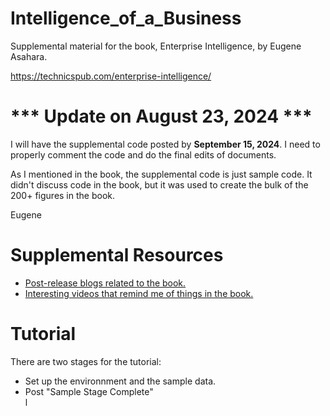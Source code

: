 # Intelligence_of_a_Business
Supplemental material for the book, Enterprise Intelligence, by Eugene Asahara.

https://technicspub.com/enterprise-intelligence/

# *** Update on August 23, 2024 ***

I will have the supplemental code posted by <b>September 15, 2024</b>. I need to properly comment the code and do the final edits of documents.

As I mentioned in the book, the supplemental code is just sample code. It didn't discuss code in the book, but it was used to create the bulk of the 200+ figures in the book.

Eugene

# Supplemental Resources

<ul>
<li>
<a href="https://eugeneasahara.com/category/cutting-edge-business-intelligence/enterprise-intelligence">Post-release blogs related to the book.</a>
</li><li>
<a href="https://eugeneasahara.com/sources-of-interest-for-enterprise-intelligence/">Interesting videos that remind me of things in the book.</a>
</li>
</ul>

# Tutorial

There are two stages for the tutorial:

<ul>
<li>Set up the environnment and the sample data.</li>  
<li>Post "Sample Stage Complete"</li>l  
</ul>
